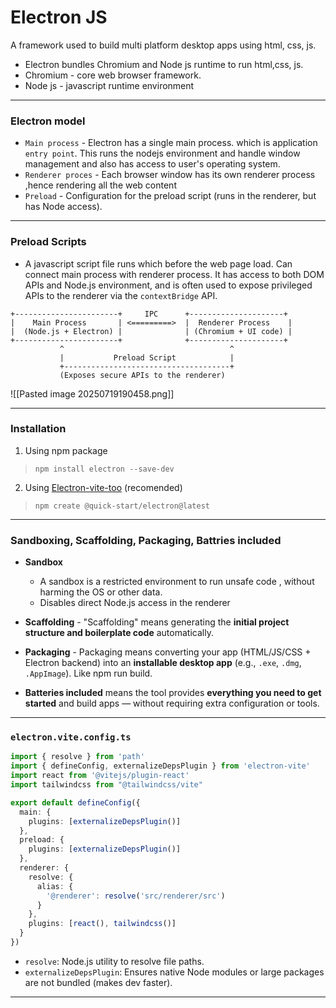 # Electron JS

A framework used to build multi platform desktop apps using html, css, js.
- Electron bundles Chromium and Node js runtime to run html,css, js.
- Chromium - core web browser framework.
- Node js - javascript runtime environment
---
### Electron model
- `Main process` - Electron has a single main process. which is application `entry point`. This runs the nodejs environment and handle window management and also has access to user's operating system.
- `Renderer proces` - Each browser window has its own renderer process ,hence rendering all the web content
- `Preload` -  Configuration for the preload script (runs in the renderer, but has Node access).

---
### Preload Scripts
- A javascript script file runs which before the web page load. Can connect main process with renderer process. It has access to both DOM APIs and Node.js environment, and is often used to expose privileged APIs to the renderer via the `contextBridge` API.

```
+-----------------------+     IPC      +---------------------+
|    Main Process       | <=========>  |  Renderer Process    |
|  (Node.js + Electron) |              | (Chromium + UI code) |
+-----------------------+              +---------------------+
           ^                                     ^
           |           Preload Script            |
           +-------------------------------------+
           (Exposes secure APIs to the renderer)

```
![[Pasted image 20250719190458.png]]

---
### Installation 

1. Using npm package
> `npm install electron --save-dev`
2. Using [Electron-vite-too](https://electron-vite.org/guide/)  (recomended)
> `npm create @quick-start/electron@latest`

---
### Sandboxing, Scaffolding, Packaging, Battries included

- **Sandbox**
	- A sandbox is a restricted environment to run unsafe code , without harming the OS or other data.
	- Disables direct Node.js access in the renderer

 - **Scaffolding** - "Scaffolding" means generating the **initial project structure and boilerplate code** automatically.
 
- **Packaging** - Packaging means converting your app (HTML/JS/CSS + Electron backend) into an **installable desktop app** (e.g., `.exe`, `.dmg`, `.AppImage`). Like npm run build.

 - **Batteries included** means the tool provides **everything you need to get started** and build apps — without requiring extra configuration or tools.

---
### `electron.vite.config.ts`

```ts
import { resolve } from 'path'
import { defineConfig, externalizeDepsPlugin } from 'electron-vite'
import react from '@vitejs/plugin-react'
import tailwindcss from "@tailwindcss/vite"

export default defineConfig({
  main: {
    plugins: [externalizeDepsPlugin()]
  },
  preload: {
    plugins: [externalizeDepsPlugin()]
  },
  renderer: {
    resolve: {
      alias: {
        '@renderer': resolve('src/renderer/src')
      }
    },
    plugins: [react(), tailwindcss()]
  }
})
```

- `resolve`: Node.js utility to resolve file paths.
- `externalizeDepsPlugin`: Ensures native Node modules or large packages are not bundled (makes dev faster).
---